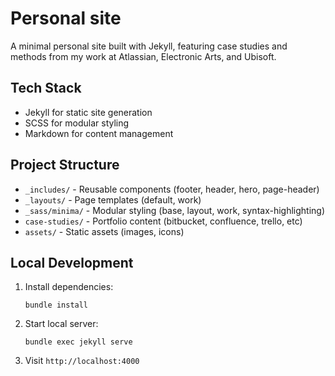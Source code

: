 # Personal site

A minimal personal site built with Jekyll, featuring case studies and methods from my work at Atlassian, Electronic Arts, and Ubisoft.

## Tech Stack
- Jekyll for static site generation
- SCSS for modular styling
- Markdown for content management

## Project Structure
- `_includes/` - Reusable components (footer, header, hero, page-header)
- `_layouts/` - Page templates (default, work)
- `_sass/minima/` - Modular styling (base, layout, work, syntax-highlighting)
- `case-studies/` - Portfolio content (bitbucket, confluence, trello, etc)
- `assets/` - Static assets (images, icons)

## Local Development
1. Install dependencies:
   ```
   bundle install
   ```

2. Start local server:
   ```
   bundle exec jekyll serve
   ```

3. Visit `http://localhost:4000`